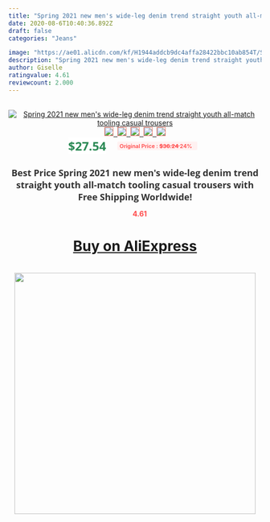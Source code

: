 ```yaml
---
title: "Spring 2021 new men's wide-leg denim trend straight youth all-match tooling casual trousers"
date: 2020-08-6T10:40:36.892Z
draft: false
categories: "Jeans"

image: "https://ae01.alicdn.com/kf/H1944addcb9dc4affa28422bbc10ab854T/Spring-2021-new-men-s-wide-leg-denim-trend-straight-youth-all-match-tooling-casual-trousers.jpg"
description: "Spring 2021 new men's wide-leg denim trend straight youth all-match tooling casual trousers"
author: Giselle
ratingvalue: 4.61
reviewcount: 2.000
---
```

<br>
<div style="text-align: center;">
<a href="https://s.click.aliexpress.com/e/_99MLAd" target="_blank" rel="nofollow noopener noreferrer"><img alt="Spring 2021 new men's wide-leg denim trend straight youth all-match tooling casual trousers" class="magnifier-image" src="https://ae01.alicdn.com/kf/H1944addcb9dc4affa28422bbc10ab854T/Spring-2021-new-men-s-wide-leg-denim-trend-straight-youth-all-match-tooling-casual-trousers.jpg_640x640.jpg">
<br>
<img style="border:1px solid salmon" src="https://ae01.alicdn.com/kf/H1944addcb9dc4affa28422bbc10ab854T/Spring-2021-new-men-s-wide-leg-denim-trend-straight-youth-all-match-tooling-casual-trousers.jpg_120x120.jpg">&nbsp;&nbsp;<img style="border:1px solid salmon" src="https://ae01.alicdn.com/kf/Hd690334f811648f5ac4a764c1d37409a2/Spring-2021-new-men-s-wide-leg-denim-trend-straight-youth-all-match-tooling-casual-trousers.jpg_120x120.jpg">&nbsp;&nbsp;<img style="border:1px solid salmon" src="https://ae01.alicdn.com/kf/Hbc671486835847ef88aa06c8b45198acS/Spring-2021-new-men-s-wide-leg-denim-trend-straight-youth-all-match-tooling-casual-trousers.jpg_120x120.jpg">&nbsp;&nbsp;<img style="border:1px solid salmon" src="https://ae01.alicdn.com/kf/Haf4407cd486f4b24a7209ca8366d0f09u/Spring-2021-new-men-s-wide-leg-denim-trend-straight-youth-all-match-tooling-casual-trousers.jpg_120x120.jpg">&nbsp;&nbsp;<img style="border:1px solid salmon" src="https://ae01.alicdn.com/kf/He9b6360518cb47e9b04f038959941d6cf/Spring-2021-new-men-s-wide-leg-denim-trend-straight-youth-all-match-tooling-casual-trousers.jpg_120x120.jpg"></a></div><br0>
<div style="text-align: center;"><span style="background-color: white; border: 0px; box-sizing: border-box; color: seagreen; display: inline-block; font-family: &quot;open sans&quot; , &quot;arial&quot; , &quot;helvetica&quot; , sans-serif , &quot;heiti&quot;; font-size: 24px; font-stretch: inherit; font-weight: 700; line-height: inherit; margin: 0px 10px 0px 0px; padding: 0px; vertical-align: middle;">$27.54 </span>
<span style="background: rgb(255 , 241 , 241); border-radius: 3px; border: 0px; box-sizing: border-box; color: #ff4747; display: inline-block; font-family: inherit; font-size: 12px; font-stretch: inherit; font-style: inherit; font-variant: inherit; font-weight: 600; line-height: inherit; margin: 0px; padding: 2px 5px; transform: scale(0.9); vertical-align: middle;">Original Price : <b style="text-decoration: line-through;">$36.24 </b> 24%&nbsp;&nbsp;</span></div>
<h1 style="color: #333333; display: inline-block; font-family: &quot;open sans&quot; , &quot;arial&quot; , &quot;helvetica&quot; , sans-serif , &quot;heiti&quot;; font-size: 18px; font-stretch: inherit; font-weight: 700; text-align: center;">Best Price Spring 2021 new men's wide-leg denim trend straight youth all-match tooling casual trousers with Free Shipping Worldwide!</h1>
<div style="color: #ff4747; text-align: center;">
<img src="https://4.bp.blogspot.com/-M0ZcTcb-5uY/XleCXlxnR4I/AAAAAAAAAEc/OrjgMkXV1oMQFaCRZj5HQwOCBcu3w1FegCPcBGAYYCw/s1600/star.png" style="height: 15px;">&nbsp;<b>4.61</b></div>
<div class="button_cont" align="center"><a class="buynow_a" href="https://s.click.aliexpress.com/e/_99MLAd" target="_blank" rel="nofollow noopener noreferrer"><H1>Buy on AliExpress</H1></a></div><br>
<div class="separator" style="clear: both; text-align: center;">
<img src="https://lh3.googleusercontent.com/-pTy5HemUv9M/XlePHvY0dAI/AAAAAAAAAE4/0nX5iRUoIWY8eMW9Dpxeirr157OZliDIgCLcBGAsYHQ/s1600/badge.gif" width="480">
</div>
